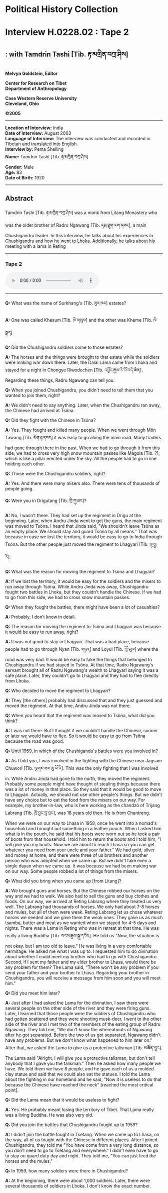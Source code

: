 # Political History Collection  
# Interview H.0228.02 : Tape 2  
##  : with Tamdrin Tashi [Tib. རྟ་མགྲིན་བཀྲ་ཤིས]  
  
**Melvyn Goldstein, Editor**  

**Center for Research on Tibet**  
**Department of Anthropology**  

**Case Western Reserve University**  
**Cleveland, Ohio**  

**©2005**  

---  
**Location of Interview:** India  
**Date of Interview:** August 2003  
**Language of Interview:** The interview was conducted and recorded in Tibetan and translated into English.  
**Interview by:** Pema Shelling  
**Name:** Tamdrin Tashi [Tib. རྟ་མགྲིན་བཀྲ་ཤིས]  
**Gender:** Male  
**Age:** 83  
**Date of Birth:** 1920  
  
---  
## Abstract  

 Tamdrin Tashi [Tib. རྟ་མགྲིན་བཀྲ་ཤིས] was a monk from Litang Monastery who was the older brother of Radru Ngawang [Tib. དབྲ་ཕྲུག་ངག་དབང], a main Chushigandru leader. In this interview, he talks about his experiences in Chushigandru and how he went to Lhoka. Additionally, he talks about his meeting with a lama in Reting   

---  
### Tape 2  

<audio controls>
<source src="https://tile.loc.gov/storage-services/service/asian/asiantoha/H_0228_02/H_0228_02.mp3" type="audio/mp3">
Your browser does not support the audio element.
</audio>  

---

**Q:**  What was the name of Surkhang's [Tib. ཟུར་ཁང] estates?   

**A:**  One was called Khesum [Tib. ཁེ་གསུམ] and the other was Kheme [Tib. ཁེ་སྨད].   

**Q:**  Did the <span class="tooltip" data-text="[tib. ཆུ་བཞི་སྒང་དྲུག] The anti-Chinese Khamba insurgency force in Tibet that began in 1957 in Lhasa and launched an uprising against the Chinese the following year. The name means, &quot;four rivers and six mountain ranges,&quot; and refers to Eastern Tibet.">Chushigandru</span> soldiers come to those estates?   

**A:**  The horses and the things were brought to that estate while the soldiers were making war down there. Later, the Dalai Lama came from Lhoka and stayed for a night in Chongye Riwodechen [Tib. འཕྱོང་རྒྱས་རི་བོ་བདེ་ཆེན]. Regarding these things, Radru Ngawang can tell you.   

**Q:**  When you joined <span class="tooltip" data-text="[tib. ཆུ་བཞི་སྒང་དྲུག] The anti-Chinese Khamba insurgency force in Tibet that began in 1957 in Lhasa and launched an uprising against the Chinese the following year. The name means, &quot;four rivers and six mountain ranges,&quot; and refers to Eastern Tibet.">Chushigandru</span>, you didn't need to tell them that you wanted to join them, right?   

**A:**  We didn't need to say anything. Later, when the <span class="tooltip" data-text="[tib. ཆུ་བཞི་སྒང་དྲུག] The anti-Chinese Khamba insurgency force in Tibet that began in 1957 in Lhasa and launched an uprising against the Chinese the following year. The name means, &quot;four rivers and six mountain ranges,&quot; and refers to Eastern Tibet.">Chushigandru</span> ran away, the Chinese had arrived at Tsöna.   

**Q:**  Did they fight with the Chinese in <span class="tooltip" data-text="[tib. མཚོ་སྣ] A district in southern Tibet.">Tsöna</span>?   

**A:**  Yes. They fought and killed many people. When we went through Mön Tawang [Tib. མོན་རྟ་དབང] it was easy to go along the main road. Many traders had gone through there in the past. When we had to go through it from this side, we had to cross very high snow mountain passes like Magola [Tib. ?], which is like a pillar erected under the sky. All the people had to go in line holding each other.   

**Q:**  Those were the <span class="tooltip" data-text="[tib. ཆུ་བཞི་སྒང་དྲུག] The anti-Chinese Khamba insurgency force in Tibet that began in 1957 in Lhasa and launched an uprising against the Chinese the following year. The name means, &quot;four rivers and six mountain ranges,&quot; and refers to Eastern Tibet.">Chushigandru</span> soldiers, right?   

**A:**  Yes. And there were many misers also. There were tens of thousands of people going.   

**Q:**  Were you in Drigutang [Tib. གྲི་གུ་ཐང]?   

**A:**  No, I wasn't there. They had set up the regiment in Drigu at the beginning. Later, when Andru Jinda went to get the guns, the main regiment was moved to <span class="tooltip" data-text="[tib. མཚོ་སྣ] A district in southern Tibet.">Tsöna</span>. I heard that Jinda said, "We shouldn't leave Tsöna as an empty place. We should stay and guard Tsöna by all means." That was because in case we lost the territory, it would be easy to go to India through Tsöna. But the other people just moved the regiment to Lhagyari [Tib. ལྷ་རྒྱ་རི].   

**Q:**  What was the reason for moving the regiment to <span class="tooltip" data-text="[tib. མཚོ་སྣ] A district in southern Tibet.">Tsöna</span> and Lhagyari?   

**A:**  If we lost the territory, it would be easy for the soldiers and the misers to run away through Tsöna. While Andru Jinda was away, <span class="tooltip" data-text="[tib. ཆུ་བཞི་སྒང་དྲུག] The anti-Chinese Khamba insurgency force in Tibet that began in 1957 in Lhasa and launched an uprising against the Chinese the following year. The name means, &quot;four rivers and six mountain ranges,&quot; and refers to Eastern Tibet.">Chushigandru</span> fought two battles in Lhoka, but they couldn't handle the Chinese. If we had to go from this side, we had to cross snow mountain passes.   

**Q:**  When they fought the battles, there might have been a lot of casualties?   

**A:**  Probably, I don’t know in detail.   

**Q:**  The reason for moving the regiment to <span class="tooltip" data-text="[tib. མཚོ་སྣ] A district in southern Tibet.">Tsöna</span> and Lhagyari was because it would be easy to run away, right?   

**A:**  It was not good to stay in Lhagyari. That was a bad place, because people had to go through Nyan [Tib. གཉན] and Loyul [Tib. ཀློ་ཡུལ] where the road was very bad. It would be easy to take the things that belonged to <span class="tooltip" data-text="[tib. ཆུ་བཞི་སྒང་དྲུག] The anti-Chinese Khamba insurgency force in Tibet that began in 1957 in Lhasa and launched an uprising against the Chinese the following year. The name means, &quot;four rivers and six mountain ranges,&quot; and refers to Eastern Tibet.">Chushigandru</span> if we had stayed in Tsöna. At that time, Radru Ngawang's servant brought all of Radru Ngawang's wealth to Lhagyari saying it was a safe place. Later, they couldn't go to Lhagyari and they had to flee directly from Lhoka.   

**Q:**  Who decided to move the regiment to Lhagyari?   

**A:**  They [the others] probably had discussed that and they just guessed and moved the regiment. At that time, Andru Jinda was not there.   

**Q:**  When you heard that the regiment was moved to <span class="tooltip" data-text="[tib. མཚོ་སྣ] A district in southern Tibet.">Tsöna</span>, what did you think?   

**A:**  I was not there. But I thought if we couldn't handle the Chinese, sooner or later we would have to flee. So it would be easy to go from <span class="tooltip" data-text="[tib. མཚོ་སྣ] A district in southern Tibet.">Tsöna</span> because the road was good.   

**Q:**  Until 1959, in which of the Chushigandu's battles were you involved in?   

**A:**  As I told you, I was involved in the fighting with the Chinese near Jagsam Chuwori [Tib. ལྕགས་ཟམ་ཆུ་བོ་རི]. This was the only fighting that I was involved in. While Andru Jinda had gone to the north, they moved the regiment. Probably some people might have thought of stealing things because there was a lot of money in that place. So they said that it would be good to move to Lhagyari. Actually, we should not use other people's things. But we didn't have any choice but to eat the food from the misers on our way. For example, my brother-in-law, who is here working as the <span class="tooltip" data-text="[tib. ཕྱག་མཛོད] A senior manager/treasurer of an aristocratic or monastic estate, or the senior manager/treasurer of an aristocratic family or a monastic unit. Generally chandzö handled both internal and external issues and were considered higher in power and status than nyerpa (stewards), who typically only handled the storerooms.">chandzö</span> of Trijang Labrang [Tib. ཁྲི་བྱང་བླ་བྲང], was 18 years old then. He is from Chantreng. When we were on our way to Lhasa in 1958, once he went into a nomad's household and brought out something in a leather pouch. When I asked him what is in the pouch, he said that his boots were worn out so he took a pair of boots from that household. I told him to return the boots and I told him, "I will give you my boots. Now we are about to reach Lhasa so you can get whatever you need from your uncle and your father." We had gold, silver and money at home, and there were three of us brothers and another person who was adopted when we came up. But we didn't take even a single <span class="tooltip" data-text="[tib. ད་ཡང; ch. 大洋] A Chinese silver dollar that had the image of Yuan Shikai on its face. It was used by the Chinese government in Tibet in the 1950s because Tibetans did not accept Chinese paper currency.">dayan</span> when we came up. It was because we had been making war on our way. Some people robbed a lot of things from the misers.   

**Q:**  What did you bring when you came up [from Litang]?   

**A:**  We brought guns and horses. But the Chinese robbed our horses on the way and we had to walk. We also had to sell the guns and buy clothes and foods. On our way, we arrived at Reting Labrang where they treated us very well. The Labrang had thousands of horses. We only had about 7-8 horses and mules, but all of them were weak. Reting Labrang let us chose whatever horses we needed and we gave them the weak ones. They gave us as much <span class="tooltip" data-text="[tib. རྩམ་པ] The traditional Tibetan staple food that consists of grain that is roasted (popped), usually in heated sand, and then ground into a flour.">tsamba</span>, butter and meat as we wanted when we stayed for 4-5 days and nights. There was a Lama in Reting who was in retreat at that time. He was really a living Buddha [Tib. སངས་རྒྱས་སྐུ་དངོས]. He told us "Now, the situation is not okay. but I am too old to leave." He was living in a very comfortable hermitage. He asked me what I was up to. I requested him to do divination about whether I could meet my brother who had to go with <span class="tooltip" data-text="[tib. ཆུ་བཞི་སྒང་དྲུག] The anti-Chinese Khamba insurgency force in Tibet that began in 1957 in Lhasa and launched an uprising against the Chinese the following year. The name means, &quot;four rivers and six mountain ranges,&quot; and refers to Eastern Tibet.">Chushigandru</span>. Second, if I sent my father and my elder brother to Lhasa, would there be any problem for them? The Lama said, "There won't be any problem if you send your father and your brother to Lhasa. Regarding your brother in Chushigandru, you will receive a message from him soon and you will meet him."   

**Q:**  Did you meet him later?   

**A:**  Just after I had asked the Lama for the divination, I saw there were several people on the other side of the river and they were firing guns. Later, I learned that those people were the soldiers of <span class="tooltip" data-text="[tib. ཆུ་བཞི་སྒང་དྲུག] The anti-Chinese Khamba insurgency force in Tibet that began in 1957 in Lhasa and launched an uprising against the Chinese the following year. The name means, &quot;four rivers and six mountain ranges,&quot; and refers to Eastern Tibet.">Chushigandru</span> who had gotten scattered and they were shooting musk-deer. I went to the other side of the river and I met two of the members of the eating group of Radru Ngawang. They told me, "We don't know the whereabouts of Ngawang after he got separated. Before the two of us got separated, Ngawang didn't have any problems. But we don't know what happened to him later on." After that, we asked the Lama to give us a protective talisman [Tib. མཚོན་སྲུང]. The Lama said "Alright, I will give you a protective talisman, but don't tell anybody that I gave you the talisman." Then he asked how many people we have. We told them we have 8 people, and he gave each of us a molded clay statue and said that we could also eat the statues. I told the Lama about the fighting in our homeland and he said, "Now it is useless to do that because the Chinese have reached the neck" [reached the most critical point].   

**Q:**  Did the Lama mean that it would be useless to fight?   

**A:**  Yes. He probably meant losing the territory of Tibet. That Lama really was a living Buddha. He was also very old.   

**Q:**  Did you join the battles that <span class="tooltip" data-text="[tib. ཆུ་བཞི་སྒང་དྲུག] The anti-Chinese Khamba insurgency force in Tibet that began in 1957 in Lhasa and launched an uprising against the Chinese the following year. The name means, &quot;four rivers and six mountain ranges,&quot; and refers to Eastern Tibet.">Chushigandru</span> fought up to 1959?   

**A:**  I didn't join the battle fought in Tsetang. When we came up to Lhasa, on the way, all of us fought with the Chinese in different places. After I joined <span class="tooltip" data-text="[tib. ཆུ་བཞི་སྒང་དྲུག] The anti-Chinese Khamba insurgency force in Tibet that began in 1957 in Lhasa and launched an uprising against the Chinese the following year. The name means, &quot;four rivers and six mountain ranges,&quot; and refers to Eastern Tibet.">Chushigandru</span>, they told me "You have come from a very long distance, so you don't need to go to Tsetang and everywhere." I didn't even have to go to stay on guard duty day and night. They told me, "You can just feed the horses and the mules."   

**Q:**  In 1959, how many soldiers were there in <span class="tooltip" data-text="[tib. ཆུ་བཞི་སྒང་དྲུག] The anti-Chinese Khamba insurgency force in Tibet that began in 1957 in Lhasa and launched an uprising against the Chinese the following year. The name means, &quot;four rivers and six mountain ranges,&quot; and refers to Eastern Tibet.">Chushigandru</span>?   

**A:**  At the beginning, there were about 1,000 soldiers. Later, there were several thousands of soldiers in Lhoka. I don't know the exact number.   

